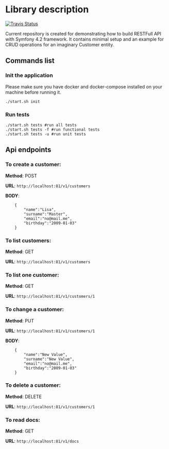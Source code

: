 # Library description
[![Travis Status](https://travis-ci.com/breathbath/symfony_rest_api.svg?branch=master)](https://travis-ci.com/breathbath/symfony_rest_api)

Current repository is created for demonstrating how to build RESTFull API with Symfony 4.2 framework. It contains minimal setup and an example for CRUD operations for an imaginary Customer entity.

## Commands list

### Init the application

Please make sure you have docker and docker-compose installed on your machine before running it.

    ./start.sh init

### Run tests
    
    ./start.sh tests #run all tests
    ./start.sh tests -f #run functional tests   
    ./start.sh tests -u #run unit tests   

## Api endpoints

### To create a customer:

**Method**: POST

**URL**: `http://localhost:81/v1/customers`

**BODY**:

        {
        	"name":"Lisa",
        	"surname":"Master",
        	"email":"no@mail.me",
        	"birthday":"2009-01-03"
        }

### To list customers:

**Method**: GET

**URL**: `http://localhost:81/v1/customers`


### To list one customer:

**Method**: GET

**URL**: `http://localhost:81/v1/customers/1`

### To change a customer:

**Method**: PUT

**URL**: `http://localhost:81/v1/customers/1`

**BODY**:

        {
        	"name":"New Value",
        	"surname":"New Value",
        	"email":"no@mail.me",
        	"birthday":"2009-01-03"
        }

### To delete a customer:

**Method**: DELETE

**URL**: `http://localhost:81/v1/customers/1`

### To read docs:

**Method**: GET

**URL**: `http://localhost:81/v1/docs`